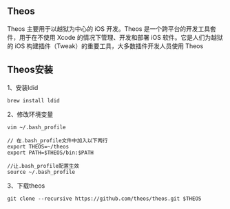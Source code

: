 ## Theos

Theos 主要用于以越狱为中心的 iOS 开发。Theos 是一个跨平台的开发工具套件，用于在不使用 Xcode 的情况下管理、开发和部署 iOS 软件。它是人们为越狱的 iOS 构建插件（Tweak）的重要工具，大多数插件开发人员使用 Theos

## Theos安装

1、安装ldid

`brew install ldid`

2、修改环境变量

```
vim ~/.bash_profile

// 在.bash_profile文件中加入以下两行
export THEOS=~/theos
export PATH=$THEOS/bin:$PATH

//让.bash_profile配置生效
source ~/.bash_profile
```

3、下载theos

`git clone --recursive https://github.com/theos/theos.git $THEOS`

